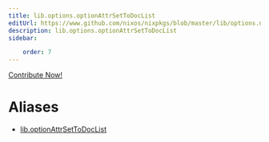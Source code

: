 ```yaml
---
title: lib.options.optionAttrSetToDocList
editUrl: https://www.github.com/nixos/nixpkgs/blob/master/lib/options.nix#L308C32
description: lib.options.optionAttrSetToDocList
sidebar:

    order: 7
---
```


<a href="https://www.github.com/nixos/nixpkgs/blob/master/lib/options.nix#L308C32">Contribute Now!</a>


# Aliases

- [lib.optionAttrSetToDocList](./reference/lib/lib-optionAttrSetToDocList)


